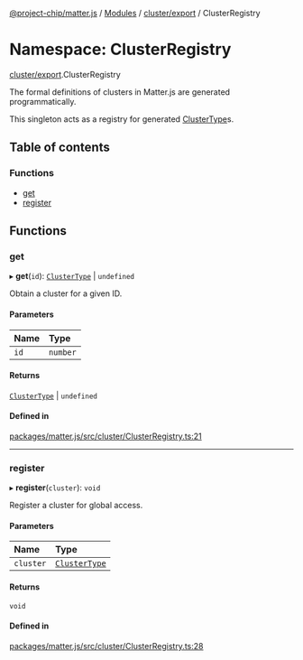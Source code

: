 [@project-chip/matter.js](../README.md) / [Modules](../modules.md) / [cluster/export](cluster_export.md) / ClusterRegistry

# Namespace: ClusterRegistry

[cluster/export](cluster_export.md).ClusterRegistry

The formal definitions of clusters in Matter.js are generated
programmatically.

This singleton acts as a registry for generated [ClusterType](cluster_export.md#clustertype)s.

## Table of contents

### Functions

- [get](cluster_export.ClusterRegistry.md#get)
- [register](cluster_export.ClusterRegistry.md#register)

## Functions

### get

▸ **get**(`id`): [`ClusterType`](../interfaces/cluster_export.ClusterType-1.md) \| `undefined`

Obtain a cluster for a given ID.

#### Parameters

| Name | Type |
| :------ | :------ |
| `id` | `number` |

#### Returns

[`ClusterType`](../interfaces/cluster_export.ClusterType-1.md) \| `undefined`

#### Defined in

[packages/matter.js/src/cluster/ClusterRegistry.ts:21](https://github.com/project-chip/matter.js/blob/5f71eedebdb9fa54338bde320c311bb359b7455d/packages/matter.js/src/cluster/ClusterRegistry.ts#L21)

___

### register

▸ **register**(`cluster`): `void`

Register a cluster for global access.

#### Parameters

| Name | Type |
| :------ | :------ |
| `cluster` | [`ClusterType`](../interfaces/cluster_export.ClusterType-1.md) |

#### Returns

`void`

#### Defined in

[packages/matter.js/src/cluster/ClusterRegistry.ts:28](https://github.com/project-chip/matter.js/blob/5f71eedebdb9fa54338bde320c311bb359b7455d/packages/matter.js/src/cluster/ClusterRegistry.ts#L28)
